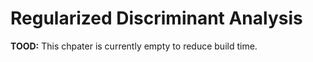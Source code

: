 # Regularized Discriminant Analysis

**TOOD:** This chpater is currently empty to reduce build time.

<!-- We now use the  `Sonar` dataset from the `mlbench` package to explore a new regularization method, **regularized discriminant analysis** (RDA), which combines the LDA and QDA. This is similar to how elastic net combines the ridge and lasso. -->

<!-- ## Sonar Data -->

<!-- ```{r} -->
<!-- # this is a temporary workaround for an issue with glmnet, Matrix, and R version 3.3.3 -->
<!-- # see here: http://stackoverflow.com/questions/43282720/r-error-in-validobject-object-when-running-as-script-but-not-in-console -->
<!-- library(methods) -->
<!-- ``` -->

<!-- ```{r, message = FALSE, warning = FALSE} -->
<!-- library(mlbench) -->
<!-- library(caret) -->
<!-- library(glmnet) -->
<!-- library(klaR) -->
<!-- ``` -->

<!-- ```{r} -->
<!-- data(Sonar) -->
<!-- ``` -->

<!-- ```{r} -->
<!-- #View(Sonar) -->
<!-- ``` -->

<!-- ```{r} -->
<!-- table(Sonar$Class) / nrow(Sonar) -->
<!-- ``` -->

<!-- ```{r} -->
<!-- ncol(Sonar) - 1 -->
<!-- ``` -->

<!-- ## RDA -->

<!-- Regularized discriminant analysis uses the same general setup as LDA and QDA but estimates the covariance in a new way, which combines the covariance of QDA $(\hat{\Sigma}_k)$ with the covariance of LDA $(\hat{\Sigma})$ using a tuning parameter $\lambda$. -->

<!-- $$ -->
<!-- \hat{\Sigma}_k(\lambda) = (1-\lambda)\hat{\Sigma}_k + \lambda \hat{\Sigma} -->
<!-- $$ -->

<!-- Using the `rda()` function from the `klaR` package, which `caret` utilizes, makes an additional modification to the covariance matrix, which also has a tuning parameter $\gamma$. -->

<!-- $$ -->
<!-- \hat{\Sigma}_k(\lambda,\gamma) = (1 -\gamma) \hat{\Sigma}_k(\lambda) + \gamma \frac{1}{p} \text{tr}(\hat{\Sigma}_k(\lambda)) I -->
<!-- $$ -->

<!-- Both $\gamma$ and $\lambda$ can be thought of as mixing parameters, as they both take values between 0 and 1. For the four extremes of $\gamma$ and $\lambda$, the covariance structure reduces to special cases: -->

<!-- - $(\gamma=0, \lambda=0)$: QDA - individual covariance for each group. -->
<!-- - $(\gamma=0, \lambda=1)$: LDA - a common covariance matrix. -->
<!-- - $(\gamma=1, \lambda=0)$: Conditional independent variables - similar to Naive Bayes, but variable variances within group (main diagonal elements) are all equal. -->
<!-- - $(\gamma=1, \lambda=1)$: Classification using euclidean distance - as in previous case, but variances are the same for all groups. Objects are assigned to group with nearest mean. -->


<!-- ## RDA with Grid Search -->

<!-- ```{r} -->
<!-- set.seed(1337) -->
<!-- cv_5_grid = trainControl(method = "cv", number = 5) -->
<!-- ``` -->

<!-- ```{r} -->
<!-- set.seed(1337) -->
<!-- fit_rda_grid = train(Class ~ ., data = Sonar, method = "rda", trControl = cv_5_grid) -->
<!-- fit_rda_grid -->
<!-- ``` -->

<!-- ```{r} -->
<!-- plot(fit_rda_grid) -->
<!-- ``` -->

<!-- ## RDA with Random Search Search -->


<!-- ```{r} -->
<!-- set.seed(1337) -->
<!-- cv_5_rand = trainControl(method = "cv", number = 5, search = "random") -->
<!-- ``` -->

<!-- ```{r} -->
<!-- fit_rda_rand = train(Class ~ ., data = Sonar, method = "rda",  -->
<!--                      trControl = cv_5_rand, tuneLength = 9) -->
<!-- fit_rda_rand -->
<!-- ``` -->

<!-- ```{r} -->
<!-- ggplot(fit_rda_rand) -->
<!-- ``` -->


<!-- ## Comparison to Elastic Net -->

<!-- ```{r} -->
<!-- set.seed(1337) -->
<!-- fit_elnet_grid = train(Class ~ ., data = Sonar, method = "glmnet",  -->
<!--                        trControl = cv_5_grid, tuneLength = 10) -->
<!-- ``` -->

<!-- ```{r} -->
<!-- set.seed(1337) -->
<!-- fit_elnet_int_grid = train(Class ~ . ^ 2, data = Sonar, method = "glmnet",  -->
<!--                            trControl = cv_5_grid, tuneLength = 10) -->
<!-- ``` -->


<!-- ## Results -->

<!-- ```{r} -->
<!-- get_best_result = function(caret_fit) { -->
<!--   best_result = caret_fit$results[as.numeric(rownames(caret_fit$bestTune)), ] -->
<!--   rownames(best_result) = NULL -->
<!--   best_result -->
<!-- } -->
<!-- ``` -->

<!-- ```{r} -->
<!-- knitr::kable(rbind( -->
<!--   get_best_result(fit_rda_grid), -->
<!--   get_best_result(fit_rda_rand))) -->
<!-- ``` -->

<!-- ```{r} -->
<!-- knitr::kable(rbind( -->
<!--   get_best_result(fit_elnet_grid), -->
<!--   get_best_result(fit_elnet_int_grid))) -->

<!-- ``` -->


<!-- ## External Links -->

<!-- - [Random Search for Hyper-Parameter Optimization](http://www.jmlr.org/papers/volume13/bergstra12a/bergstra12a) - Paper justifying random tuning parameter search. -->
<!-- - [Random Hyperparameter Search](https://topepo.github.io/caret/random-hyperparameter-search.html) - Details on random tuning parameter search in `caret`. -->


<!-- ## RMarkdown -->

<!-- The RMarkdown file for this chapter can be found [**here**](17-rda.Rmd). The file was created using `R` version 3.4.2 and the following packages: -->

<!-- - Base Packages, Attached -->

<!-- ```{r, echo = FALSE} -->
<!-- sessionInfo()$basePkgs -->
<!-- ``` -->

<!-- - Additional Packages, Attached -->

<!-- ```{r, echo = FALSE} -->
<!-- names(sessionInfo()$otherPkgs) -->
<!-- ``` -->

<!-- - Additional Packages, Not Attached -->

<!-- ```{r, echo = FALSE} -->
<!-- names(sessionInfo()$loadedOnly) -->
<!-- ``` -->

